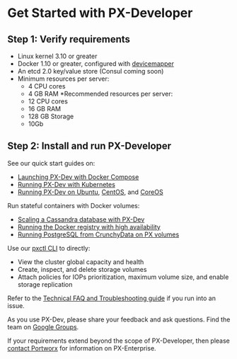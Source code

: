 # Get Started with PX-Developer

## Step 1: Verify requirements

* Linux kernel 3.10 or greater
* Docker 1.10 or greater, configured with [devicemapper](https://docs.docker.com/engine/userguide/storagedriver/device-mapper-driver/#/configure-docker-with-devicemapper)
* An etcd 2.0 key/value store (Consul coming soon)
* Minimum resources per server:
  * 4 CPU cores
  * 4 GB RAM
*Recommended resources per server:
  * 12 CPU cores
  * 16 GB RAM
  * 128 GB Storage
  * 10Gb

## Step 2: Install and run PX-Developer

See our quick start guides on:



* [Launching PX-Dev with Docker Compose](README.md)
* [Running PX-Dev with Kubernetes](install_with_k8s.md)
* [Running PX-Dev on Ubuntu](install_run_ubuntu), [CentOS](install_run_rhel), and [CoreOS](install_run_coreos)

Run stateful containers with Docker volumes:

* [Scaling a Cassandra database with PX-Dev](cassandra.md)
* [Running the Docker registry with high availability](./blob/master/px-dev/examples/registry.md)
* [Running PostgreSQL from CrunchyData on PX volumes]()

Use our [pxctl CLI](./cli_reference.md) to directly:

* View the cluster global capacity and health
* Create, inspect, and delete storage volumes
* Attach policies for IOPs prioritization, maximum volume size, and enable storage replication

Refer to the [Technical FAQ and Troubleshooting guide](../blob/master/px-dev/faq.md) if you run into an issue.

As you use PX-Dev, please share your feedback and ask questions. Find the team on [Google Groups](https://groups.google.com/forum/#!forum/portworx).

If your requirements extend beyond the scope of PX-Developer, then please [contact Portworx](http://portworx.com/contact-us/) for information on PX-Enterprise.
